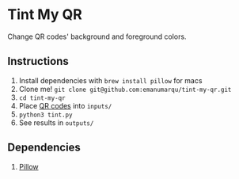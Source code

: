 # Tint My QR
Change QR codes' background and foreground colors.

## Instructions
1. Install dependencies with `brew install pillow` for macs
2. Clone me! `git clone git@github.com:emanumarqu/tint-my-qr.git`
3. `cd tint-my-qr`
4. Place [QR codes](https://blocksurvey.io/privacy-tools/secure-qr-code-generator) into `inputs/`
5. `python3 tint.py`
6. See results in `outputs/`

## Dependencies
1. [Pillow](https://python-pillow.org/)